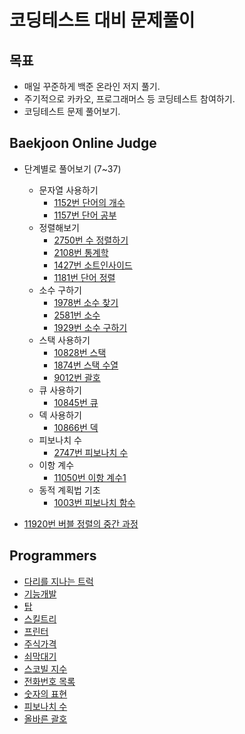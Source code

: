 # 코딩테스트 대비 문제풀이

## 목표

- 매일 꾸준하게 백준 온라인 저지 풀기.
- 주기적으로 카카오, 프로그래머스 등 코딩테스트 참여하기.
- 코딩테스트 문제 풀어보기.

## Baekjoon Online Judge

- 단계별로 풀어보기 (7~37)

  - 문자열 사용하기
    - [1152번 단어의 개수](./boj/1152.py)
    - [1157번 단어 공부](./boj/1157.py)
  - 정렬해보기
    - [2750번 수 정렬하기](./boj/2750.py)
    - [2108번 통계학](./boj/2108.py)
    - [1427번 소트인사이드](./boj/1427.py)
    - [1181번 단어 정렬](./boj/1181.py)
  - 소수 구하기
    - [1978번 소수 찾기](./boj/1978.py)
    - [2581번 소수](./boj/2581.py)
    - [1929번 소수 구하기](./boj/1929.py)
  - 스택 사용하기
    - [10828번 스택](./boj/10828.py)
    - [1874번 스택 수열](./boj/1874.py)
    - [9012번 괄호](./boj/9012.py)
  - 큐 사용하기
    - [10845번 큐](./boj/10845.py)
  - 덱 사용하기
    - [10866번 덱](./boj/10866.py)
  - 피보나치 수
    - [2747번 피보나치 수](./boj/2747.py)
  - 이항 계수
    - [11050번 이항 계수1](./boj/11050.py)
  - 동적 계획법 기초
    - [1003번 피보나치 함수](./boj/1003.py)

- [11920번 버블 정렬의 중간 과정](./boj/11920.py)

## Programmers

- [다리를 지나는 트럭](./programmers/truck.py)
- [기능개발](./programmers/develop.py)
- [탑](./programmers/top.py)
- [스킬트리](./programmers/skill_tree.py)
- [프린터](./programmers/printer.py)
- [주식가격](./programmers/stock.py)
- [쇠막대기](./programmers/bong.py)
- [스코빌 지수](./programmers/scoville.py)
- [전화번호 목록](./programmers/phone_book.py)
- [숫자의 표현](./programmers/number_expression.py)
- [피보나치 수](./programmers/finonacci.py)
- [올바른 괄호](./programmers/bracket.py)
